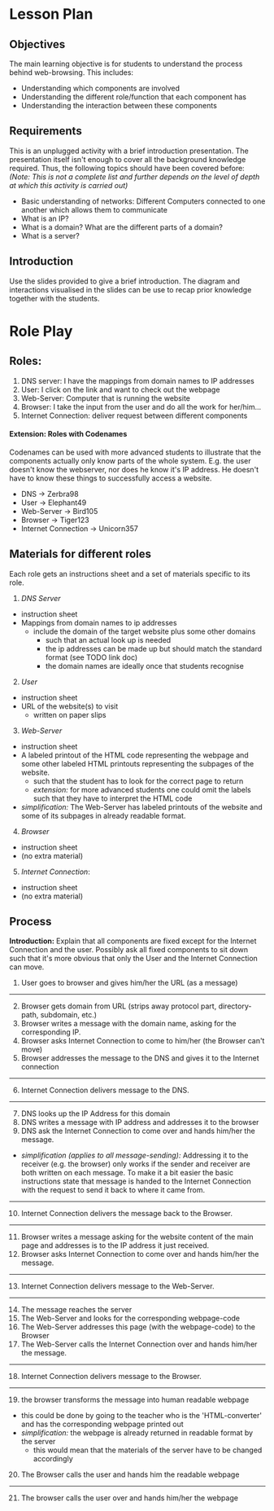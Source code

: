 # Lesson Plan

## Objectives

The main learning objective is for students to understand the process behind web-browsing. This includes:

- Understanding which components are involved
- Understanding the different role/function that each component has
- Understanding the interaction between these components

## Requirements

This is an unplugged activity with a brief introduction presentation. The presentation itself isn't enough to cover all the background knowledge required.
Thus, the following topics should have been covered before:
_(Note: This is not a complete list and further depends on the level of depth at which this activity is carried out)_

- Basic understanding of networks: Different Computers connected to one another which allows them to communicate
- What is an IP?
- What is a domain? What are the different parts of a domain?
- What is a server?

## Introduction

Use the slides provided to give a brief introduction.
The diagram and interactions visualised in the slides can be use to recap prior knowledge together with the students.

# Role Play

## Roles:

1. DNS server: I have the mappings from domain names to IP addresses
2. User: I click on the link and want to check out the webpage
3. Web-Server: Computer that is running the website
4. Browser: I take the input from the user and do all the work for her/him...
5. Internet Connection: deliver request between different components

#### Extension: Roles with Codenames

Codenames can be used with more advanced students to illustrate that the components actually only know parts of the whole system. E.g. the user doesn't know the webserver, nor does he know it's IP address. He doesn't have to know these things to successfully access a website.

- DNS -> Zerbra98
- User -> Elephant49
- Web-Server -> Bird105
- Browser -> Tiger123
- Internet Connection -> Unicorn357

## Materials for different roles

Each role gets an instructions sheet and a set of materials specific to its role.

1. _DNS Server_

- instruction sheet
- Mappings from domain names to ip addresses
  - include the domain of the target website plus some other domains
    - such that an actual look up is needed
    - the ip addresses can be made up but should match the standard format (see TODO link doc)
    - the domain names are ideally once that students recognise

2. _User_

- instruction sheet
- URL of the website(s) to visit
  - written on paper slips

3. _Web-Server_

- instruction sheet
- A labeled printout of the HTML code representing the webpage and some other labeled HTML printouts representing the subpages of the website.
  - such that the student has to look for the correct page to return
  - _extension:_ for more advanced students one could omit the labels such that they have to interpret the HTML code
- _simplification:_ The Web-Server has labeled printouts of the website and some of its subpages in already readable format.

4. _Browser_

- instruction sheet
- (no extra material)

5. _Internet Connection_:

- instruction sheet
- (no extra material)

## Process

**Introduction:**
Explain that all components are fixed except for the Internet Connection and the user. Possibly ask all fixed components to sit down such that it's more obvious that only the User and the Internet Connection can move.

1. User goes to browser and gives him/her the URL (as a message)

---

2. Browser gets domain from URL (strips away protocol part, directory-path, subdomain, etc.)
3. Browser writes a message with the domain name, asking for the corresponding IP.
4. Browser asks Internet Connection to come to him/her (the Browser can't move)
5. Browser addresses the message to the DNS and gives it to the Internet connection

---

6. Internet Connection delivers message to the DNS.

---

7. DNS looks up the IP Address for this domain
8. DNS writes a message with IP address and addresses it to the browser
9. DNS ask the Internet Connection to come over and hands him/her the message.

- _simplification (applies to all message-sending):_ Addressing it to the receiver (e.g. the browser) only works if the sender and receiver are both written on each message. To make it a bit easier the basic instructions state that message is handed to the Internet Connection with the request to send it back to where it came from.

---

10. Internet Connection delivers the message back to the Browser.

---

11. Browser writes a message asking for the website content of the main page and addresses is to the IP address it just received.
12. Browser asks Internet Connection to come over and hands him/her the message.

---

13. Internet Connection delivers message to the Web-Server.

---

14. The message reaches the server
15. The Web-Server and looks for the corresponding webpage-code
16. The Web-Server addresses this page (with the webpage-code) to the Browser
17. The Web-Server calls the Internet Connection over and hands him/her the message.

---

18. Internet Connection delivers message to the Browser.

---

19. the browser transforms the message into human readable webpage

- this could be done by going to the teacher who is the 'HTML-converter' and has the
  corresponding webpage printed out
- _simplification:_ the webpage is already returned in readable format by the server
  - this would mean that the materials of the server have to be changed accordingly

20. The Browser calls the user and hands him the readable webpage

---

21. The browser calls the user over and hands him/her the webpage
